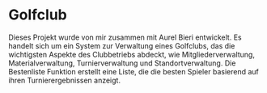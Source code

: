 # Golfclub

Dieses Projekt wurde von mir zusammen mit Aurel Bieri entwickelt. Es handelt sich um ein System zur Verwaltung eines Golfclubs, das die wichtigsten Aspekte des Clubbetriebs abdeckt, wie Mitgliederverwaltung, Materialverwaltung, Turnierverwaltung und Standortverwaltung. Die Bestenliste Funktion erstellt eine Liste, die die besten Spieler basierend auf ihren Turnierergebnissen anzeigt.

